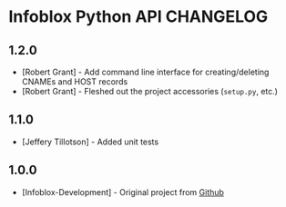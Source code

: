 Infoblox Python API CHANGELOG
=============================

1.2.0
-----

 * [Robert Grant] - Add command line interface for creating/deleting CNAMEs and HOST records
 * [Robert Grant] - Fleshed out the project accessories (`setup.py`, etc.)

1.1.0
-----

 * [Jeffery Tillotson] - Added unit tests

1.0.0
-----

 * [Infoblox-Development] - Original project from [Github](https://github.com/Infoblox-Development/Infoblox-API-Python)
